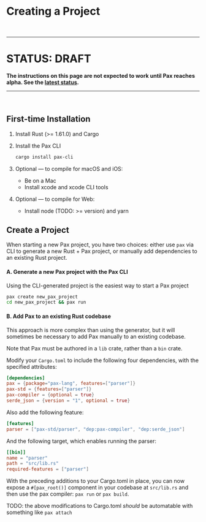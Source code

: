 # Creating a Project

<br />

---

# STATUS: DRAFT
**The instructions on this page are not expected to work until Pax reaches alpha.  See the [latest status](./status-sept-2022.md).**

---
<br />

## First-time Installation

1. Install Rust (>= 1.61.0) and Cargo

2. Install the Pax CLI
   ```bash
   cargo install pax-cli
   ```

3. Optional — to compile for macOS and iOS:
   - Be on a Mac
   - Install xcode and xcode CLI tools

4. Optional — to compile for Web:
   - Install node (TODO: >= version) and yarn


## Create a Project

When starting a new Pax project, you have two choices: either use `pax` via CLI to generate a new Rust + Pax project, or manually add dependencies to an existing Rust project.

#### A. Generate a new Pax project with the Pax CLI

Using the CLI-generated project is the easiest way to start a Pax project

```bash
pax create new_pax_project
cd new_pax_project && pax run
```

#### B. Add Pax to an existing Rust codebase

This approach is more complex than using the generator, but it will sometimes be necessary to add Pax manually to an existing codebase.

Note that Pax must be authored in a `lib` crate, rather than a `bin` crate. 

Modify your `Cargo.toml` to include the following four dependencies, with the specified attributes:

```toml
[dependencies]
pax = {package="pax-lang", features=["parser"]}
pax-std = {features=["parser"]}
pax-compiler = {optional = true}
serde_json = {version = "1", optional = true}
```

Also add the following feature:

```toml
[features]
parser = ["pax-std/parser", "dep:pax-compiler", "dep:serde_json"]
```

And the following target, which enables running the parser:

```toml
[[bin]]
name = "parser"
path = "src/lib.rs"
required-features = ["parser"]
```

With the preceding additions to your Cargo.toml in place, you can now expose a `#[pax_root()]` component in your codebase at `src/lib.rs` and then use the pax compiler: `pax run` or `pax build`.

TODO: the above modifications to Cargo.toml _should_ be automatable with something like `pax attach`